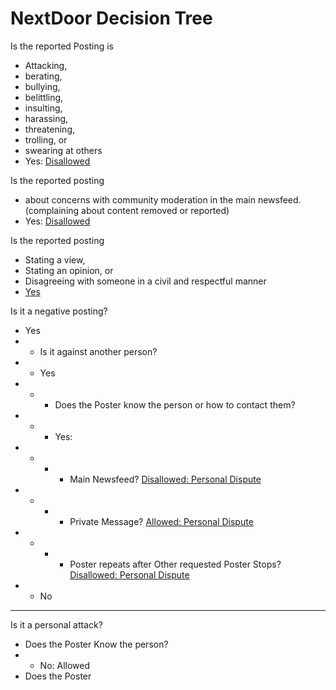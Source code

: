 # NextDoor Decision Tree

Is the reported Posting is
* Attacking, 
* berating, 
* bullying, 
* belittling, 
* insulting, 
* harassing, 
* threatening, 
* trolling, or 
* swearing at others
* Yes: [Disallowed](https://help.nextdoor.com/s/article/be-helpful-not-hurtful?language=en_US#1)

Is the reported posting
* about  concerns with community moderation in the main newsfeed. (complaining about content removed or reported)
* Yes: [Disallowed](https://help.nextdoor.com/s/article/be-helpful-not-hurtful?language=en_US#1)

Is the reported posting
* Stating a view, 
* Stating an opinion, or 
* Disagreeing with someone in a civil and respectful manner
* [Yes ](https://help.nextdoor.com/s/article/be-helpful-not-hurtful?language=en_US#1)

Is it a negative posting?
* Yes
* * Is it against another person?
* * Yes
* * * Does the Poster know the person or how to contact them?
* * * Yes: 
* * * * Main Newsfeed? [Disallowed: Personal Dispute](https://help.nextdoor.com/s/article/be-helpful-not-hurtful?language=en_US#3)
* * * * Private Message? [Allowed: Personal Dispute](https://help.nextdoor.com/s/article/be-helpful-not-hurtful?language=en_US#3)
* * * * Poster repeats after Other requested Poster Stops? [Disallowed: Personal Dispute](https://help.nextdoor.com/s/article/be-helpful-not-hurtful?language=en_US#3)
* * No
* * * 

Is it a personal attack?
* Does the Poster Know the person?
* * No: Allowed
* Does the Poster 
<!--stackedit_data:
eyJoaXN0b3J5IjpbLTczNDY0MjkxNiwyMjYzMjg3NjgsLTIwMD
YxNDk1NzNdfQ==
-->